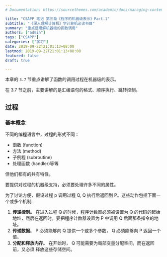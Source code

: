 ```yaml
---
# Documentation: https://sourcethemes.com/academic/docs/managing-content/

title: "CSAPP 笔记 第三章《程序的机器级表示》Part.1"
subtitle: "《深入理解计算机》学计算机必读书目"
summary: "重点是理解机器级的函数调用"
authors: ["admin"]
tags: ["CSAPP"]
categories: ["学习"]
date: 2019-09-22T21:01:13+08:00
lastmod: 2019-09-22T21:01:13+08:00
featured: false
draft: true

---
```


本章的 `3.7` 节重点讲解了函数的调用过程在机器级的表示。

在 3.7 节之前，主要讲解的是汇编语句的格式、顺序执行、跳转控制。

## 过程

### 基本概念

不同的编程语言中，过程的形式不同：

* 函数 (function)
* 方法 (method)
* 子例程 (subroutine)
* 处理函数 (handler)等等

但他们都有的共有特性。

要提供对过程的机器级支持，必须要处理许多不同的属性。

为了讨论方便，假设过程 p 调用过程 Q, Q 执行后返回到 P。这些动作包括下面一个或多个机制:

1. **传递控制。**
   在进入过程 Q 的时候，程序计数器必须被设置为 Q 的代码的起始地址，然后在返回时，要把程序计数器设置为 P 中调用 Q 后面那条指令的地址。
2. **传递数据**。
   P 必须能够向 Q 提供一个或多个参数， Q 必须能够向 P 返回一个值。
3. **分配和释放内存**。
   在开始时， Q 可能需要为局部变量分配空间，而在返回前，又必须
   释放这些存储空间。

